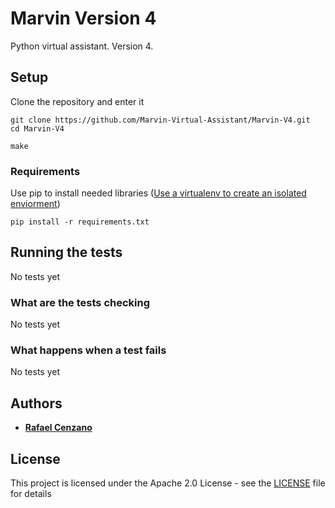# Marvin Version 4

Python virtual assistant. Version 4.


## Setup

Clone the repository and enter it

```
git clone https://github.com/Marvin-Virtual-Assistant/Marvin-V4.git
cd Marvin-V4
```

```
make
```

### Requirements

Use pip to install needed libraries ([Use a virtualenv to create an isolated enviorment](https://virtualenv.pypa.io/en/latest/))

```
pip install -r requirements.txt
```

## Running the tests

No tests yet

### What are the tests checking

No tests yet

### What happens when a test fails

No tests yet

## Authors

* [**Rafael Cenzano**](https://github.com/RafaelCenzano)

## License

This project is licensed under the Apache 2.0 License - see the [LICENSE](LICENSE) file for details
